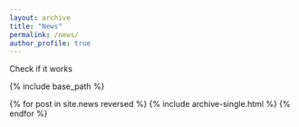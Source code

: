 ```yaml
---
layout: archive
title: "News"
permalink: /news/
author_profile: true
---
```


Check if it works


{% include base_path %}

<body>

<!-- Uncomment the following when anything is available -->
{% for post in site.news reversed %}
  {% include archive-single.html %}
{% endfor %}

</body>

